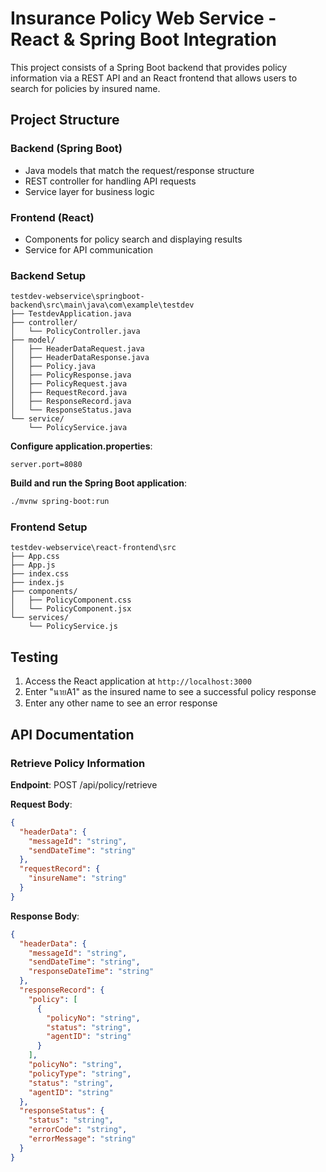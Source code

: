 # Insurance Policy Web Service - React & Spring Boot Integration

This project consists of a Spring Boot backend that provides policy information via a REST API and an React frontend that allows users to search for policies by insured name.

## Project Structure

### Backend (Spring Boot)
- Java models that match the request/response structure
- REST controller for handling API requests
- Service layer for business logic

### Frontend (React)
- Components for policy search and displaying results
- Service for API communication

### Backend Setup
   ```
   testdev-webservice\springboot-backend\src\main\java\com\example\testdev
   ├── TestdevApplication.java
   ├── controller/
   │   └── PolicyController.java
   ├── model/
   │   ├── HeaderDataRequest.java
   │   ├── HeaderDataResponse.java
   │   ├── Policy.java
   │   ├── PolicyResponse.java
   │   ├── PolicyRequest.java
   │   ├── RequestRecord.java
   │   ├── ResponseRecord.java
   │   └── ResponseStatus.java
   └── service/
       └── PolicyService.java
   ```

**Configure application.properties**:
   ```properties
   server.port=8080
   ```

**Build and run the Spring Boot application**:
   ```bash
   ./mvnw spring-boot:run
   ```

### Frontend Setup
   ```
   testdev-webservice\react-frontend\src
   ├── App.css
   ├── App.js
   ├── index.css
   ├── index.js
   ├── components/
   │   ├── PolicyComponent.css
   │   └── PolicyComponent.jsx
   └── services/
       └── PolicyService.js
   ```

## Testing

1. Access the React application at `http://localhost:3000`
2. Enter "นายA1" as the insured name to see a successful policy response
3. Enter any other name to see an error response

## API Documentation

### Retrieve Policy Information

**Endpoint**: POST /api/policy/retrieve

**Request Body**:
```json
{
  "headerData": {
    "messageId": "string",
    "sendDateTime": "string"
  },
  "requestRecord": {
    "insureName": "string"
  }
}
```

**Response Body**:
```json
{
  "headerData": {
    "messageId": "string",
    "sendDateTime": "string",
    "responseDateTime": "string"
  },
  "responseRecord": {
    "policy": [
      {
        "policyNo": "string",
        "status": "string",
        "agentID": "string"
      }
    ],
    "policyNo": "string",
    "policyType": "string",
    "status": "string",
    "agentID": "string"
  },
  "responseStatus": {
    "status": "string",
    "errorCode": "string",
    "errorMessage": "string"
  }
}
```
